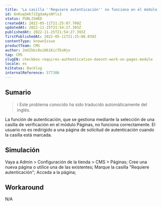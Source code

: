 ```yaml
---
title: 'La casilla ''Requiere autenticación'' no funciona en el módulo de páginas'
id: 6nKuqSmk7JZgdaAysNYls3
status: PUBLISHED
createdAt: 2022-05-11T21:25:07.700Z
updatedAt: 2022-11-25T21:54:27.393Z
publishedAt: 2022-11-25T21:54:27.393Z
firstPublishedAt: 2022-05-11T21:25:08.039Z
contentType: knownIssue
productTeam: CMS
author: 2mXZkbi0oi061KicTExNjo
tag: CMS
slugEN: checkbox-requires-authentication-doesnt-work-on-pages-module
locale: es
kiStatus: Backlog
internalReference: 577306
---
```


## Sumario

>ℹ️ Este problema conocido ha sido traducido automáticamente del inglés.


La función de autenticación, que se gestiona mediante la selección de una casilla de verificación en el módulo Páginas, no funciona correctamente. El usuario no es redirigido a una página de solicitud de autenticación cuando la casilla está marcada.



## Simulación


Vaya a Admin > Configuración de la tienda > CMS > Páginas;
Cree una nueva página o utilice una de las existentes;
Marque la casilla "Requiere autenticación";
Acceda a la página;



## Workaround


N/A

